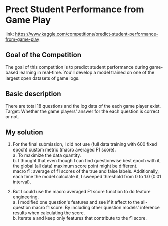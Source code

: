 # Prect Student Performance from Game Play
link: https://www.kaggle.com/competitions/predict-student-performance-from-game-play

## Goal of the Competition
The goal of this competition is to predict student performance during game-based learning in real-time. You'll develop a model trained on one of the largest open datasets of game logs.

## Basic description
There are total 18 questions and the log data of the each game player exist.   
Target: Whether the game players' answer for the each question is correct or not.

## My solution
1. For the final submission, I did not use (full data training with 600 fixed epoch) custom metric (macro averaged F1 score).  
    a. To maximize the data quantity.  
    b. I thought that even though I can find questionwise best epoch with it, the global (all data) maximum score point might be different.  
macro f1: average of f1 scores of the true and false labels. Additionally, each time the model calculate it, I sweeped threshold from 0 to 1.0 (0.01 interval).  
  
2. But I could use the macro averaged F1 score function to do feature engineering.  
    a. I modified one question's features and see if it affect to the all-question macro f1 score. By including other question models' inference results when calculating the score.  
    b. Iterate a and keep only features that contribute to the f1 score.  

